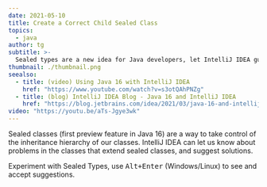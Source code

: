 ```yaml
---
date: 2021-05-10
title: Create a Correct Child Sealed Class
topics:
  - java
author: tg
subtitle: >-
  Sealed types are a new idea for Java developers, let IntelliJ IDEA guide you in how to create child classes.
thumbnail: ./thumbnail.png
seealso:
  - title: (video) Using Java 16 with IntelliJ IDEA
    href: "https://www.youtube.com/watch?v=s3otQAhPNZg"
  - title: (blog) IntelliJ IDEA Blog - Java 16 and IntelliJ IDEA
    href: "https://blog.jetbrains.com/idea/2021/03/java-16-and-intellij-idea/"
video: "https://youtu.be/aTs-Jgye3wk"
---
```


Sealed classes (first preview feature in Java 16) are a way to take control of the inheritance hierarchy of our classes. IntelliJ IDEA can let us know about problems in the classes that extend sealed classes, and suggest solutions.

Experiment with Sealed Types, use <kbd>Alt+Enter</kbd> (Windows/Linux) to see and accept suggestions.

